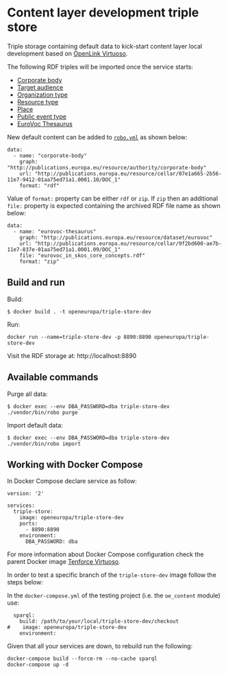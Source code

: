 # Content layer development triple store

Triple storage containing default data to kick-start content layer local development
based on [OpenLink Virtuoso](https://virtuoso.openlinksw.com).


The following RDF triples will be imported once the service starts:

- [Corporate body](http://publications.europa.eu/resource/cellar/07e1a665-2b56-11e7-9412-01aa75ed71a1.0001.10/DOC_1)
- [Target audience](http://publications.europa.eu/resource/cellar/4cb35e04-75c5-11e7-b2f2-01aa75ed71a1.0001.08/DOC_1)  
- [Organization type](http://publications.europa.eu/resource/cellar/a8bcd901-17b8-11e8-ac73-01aa75ed71a1.0001.06/DOC_1)  
- [Resource type](http://publications.europa.eu/resource/cellar/07fa8597-2b56-11e7-9412-01aa75ed71a1.0001.10/DOC_1)
- [Place](http://publications.europa.eu/resource/distribution/place/20181212-0/rdf/skos_core/places-skos.rdf)
- [Public event type](http://publications.europa.eu/resource/distribution/public-event-type/20180926-0/rdf/skos_core/public-event-type-skos.rdf)
- [EuroVoc Thesaurus](http://publications.europa.eu/resource/cellar/9f2bd600-ae7b-11e7-837e-01aa75ed71a1.0001.09/DOC_1)  

New default content can be added to [`robo.yml`](./robo.yml) as shown below:

```
data:
  - name: "corporate-body"
    graph: "http://publications.europa.eu/resource/authority/corporate-body"
    url: "http://publications.europa.eu/resource/cellar/07e1a665-2b56-11e7-9412-01aa75ed71a1.0001.10/DOC_1"
    format: "rdf"
```

Value of `format:` property can be either `rdf` or `zip`. If `zip` then an additional `file:` property is expected
containing the archived RDF file name as shown below:

```
data:
  - name: "eurovoc-thesaurus"
    graph: "http://publications.europa.eu/resource/dataset/eurovoc"
    url: "http://publications.europa.eu/resource/cellar/9f2bd600-ae7b-11e7-837e-01aa75ed71a1.0001.09/DOC_1"
    file: "eurovoc_in_skos_core_concepts.rdf"
    format: "zip"
``` 

## Build and run

Build:

```
$ docker build . -t openeuropa/triple-store-dev
```

Run:

```
docker run --name=triple-store-dev -p 8890:8890 openeuropa/triple-store-dev
```

Visit the RDF storage at: http://localhost:8890

## Available commands

Purge all data:

```
$ docker exec --env DBA_PASSWORD=dba triple-store-dev ./vendor/bin/robo purge
```

Import default data:

```
$ docker exec --env DBA_PASSWORD=dba triple-store-dev ./vendor/bin/robo import
```

## Working with Docker Compose

In Docker Compose declare service as follow:

```
version: '2'

services:
  triple-store:
    image: openeuropa/triple-store-dev
    ports:
      - 8890:8890
    environment:
      DBA_PASSWORD: dba
```

For more information about Docker Compose configuration check the parent Docker image
[Tenforce Virtuoso](https://hub.docker.com/r/tenforce/virtuoso/).

In order to test a specific branch of the `triple-store-dev` image follow the steps below:

In the `docker-compose.yml` of the testing project (i.e. the `oe_content` module) use:

```
  sparql:
    build: /path/to/your/local/triple-store-dev/checkout
#    image: openeuropa/triple-store-dev
    environment:
```

Given that all your services are down, to rebuild run the following:

```
docker-compose build --force-rm --no-cache sparql 
docker-compose up -d
```
